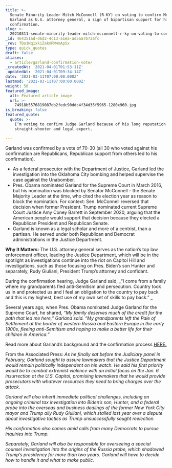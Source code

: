 ```yaml
---
title: >-
  Senate Minority Leader Mitch McConnell (R-KY) on voting to confirm Merrick
  Garland as U.S. attorney general, a sign of bipartisan support for his
  confirmation.
slug: >-
  20210311-senate-minority-leader-mitch-mcconnell-r-ky-on-voting-to-confirm-merrick-garland-as-u-s
_id: 464351ad-d6d2-4c13-a1ea-ad5aa7b72afc
_rev: TDo1Nq1xkiZakmRW4mApSx
type: quick_quotes
draft: false
aliases:
  - article/garland-confirmation-vote/
_createdAt: '2021-04-01T01:53:11Z'
_updatedAt: '2021-04-01T09:34:14Z'
date: '2021-03-11T07:00:00.000Z'
lastmod: '2021-03-11T07:00:00.000Z'
weight: 50
featured_image:
  alt: Featured article image
  url: >-
    74918b5576819087db2fedc90ddc4f34d35f5965-1280x960.jpg
is_breaking: false
featured_quote:
  quote: >-
    I’m voting to confirm Judge Garland because of his long reputation as a
    straight-shooter and legal expert.

---
```

Garland was confirmed by a vote of 70-30 (all 30 who voted against his confirmation are Republicans, Republican support from others led to his confirmation).

* As a federal prosecutor with the Department of Justice, Garland led the investigation into the Oklahoma City bombing and helped supervise the case against the Unabomber.
* Pres. Obama nominated Garland for the Supreme Court in March 2016, but his nomination was blocked by Senator McConnell – the Senate Majority Leader at the time, who cited the election year as reason to block the nomination. For context: Sen. McConnell reversed that decision when former President. Trump nominated current Supreme Court Justice Amy Coney Barrett in September 2020, arguing that the American people would support that decision because they elected a Republican President and Republican Senate.
* Garland is known as a legal scholar and more of a centrist, than a partisan. He served under both Republican and Democrat administrations in the Justice Department.

**Why It Matters:** The U.S. attorney general serves as the nation’s top law enforcement officer, leading the Justice Department, which will be in the spotlight as investigations continue into the riot on Capitol Hill and investigations, such as those focusing on Pres. Biden’s son Hunter and separately, Rudy Giuliani, President Trump’s attorney and confidant.

During the confirmation hearing, Judge Garland said, _“I come from a family where my grandparents fled anti-Semitism and persecution. Country took us in and protected us and I feel an obligation to the country to pay back and this is my highest, best use of my own set of skills to pay back.” _

Several years ago, when Pres. Obama nominated Judge Garland for the Supreme Court, he shared, _“My family deserves much of the credit for the path that led me here,” Garland said. “My grandparents left the Pale of Settlement at the border of western Russia and Eastern Europe in the early 1900s, fleeing anti-Semitism and hoping to make a better life for their children in America.”_

Read more about Garland’s background and the confirmation process [HERE.](https://apnews.com/article/merrick-garland-confirmed-us-attorney-general-47319bb0337f4d7344d0cffaead37374)

From the Associated Press: _As he finally sat before the Judiciary panel in February, Garland sought to assure lawmakers that the Justice Department would remain politically independent on his watch. He said his first priority would be to combat extremist violence with an initial focus on the Jan. 6 insurrection at the U.S. Capitol, promising lawmakers that he would provide prosecutors with whatever resources they need to bring charges over the attack._

_Garland will also inherit immediate political challenges, including an ongoing criminal tax investigation into Biden’s son, Hunter, and a federal probe into the overseas and business dealings of the former New York City mayor and Trump ally Rudy Giuliani, which stalled last year over a dispute about investigative tactics as Trump unsuccessfully sought reelection._

_His confirmation also comes amid calls from many Democrats to pursue inquiries into Trump._

_Separately, Garland will also be responsible for overseeing a special counsel investigation into the origins of the Russia probe, which shadowed Trump’s presidency for more than two years. Garland will have to decide how to handle it and what to make public._